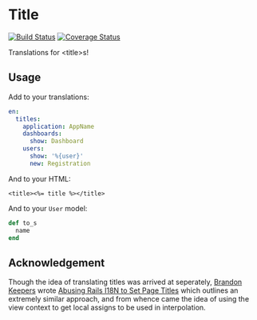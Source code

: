 # Title

[![Build Status](https://travis-ci.org/calebthompson/title.png)](https://travis-ci.org/calebthompson/title)
[![Coverage Status](https://coveralls.io/repos/calebthompson/title/badge.png)](https://coveralls.io/r/calebthompson/title)

Translations for \<title\>s!

## Usage

Add to your translations:

```yaml
en:
  titles:
    application: AppName
    dashboards:
      show: Dashboard
    users:
      show: '%{user}'
      new: Registration
```

And to your HTML:

```erb
<title><%= title %></title>
```

And to your `User` model:

```ruby
def to_s
  name
end
```

## Acknowledgement

Though the idea of translating titles was arrived at seperately, [Brandon
Keepers] wrote [Abusing Rails I18N to Set Page Titles] which outlines an
extremely similar approach, and from whence came the idea of using the view
context to get local assigns to be used in interpolation.

[Brandon Keepers]: https://github.com/bkeepers
[Abusing Rails I18N to Set Page Titles]: http://opensoul.org/blog/archives/2012/11/05/abusing-rails-i18n-to-set-page-titles/
